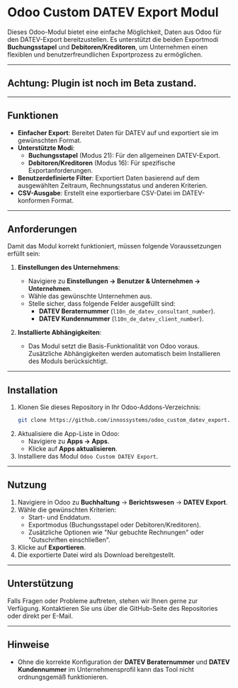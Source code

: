 # Odoo Custom DATEV Export Modul

Dieses Odoo-Modul bietet eine einfache Möglichkeit, Daten aus Odoo für den DATEV-Export bereitzustellen. Es unterstützt die beiden Exportmodi **Buchungsstapel** und **Debitoren/Kreditoren**, um Unternehmen einen flexiblen und benutzerfreundlichen Exportprozess zu ermöglichen.

---
## Achtung: Plugin ist noch im Beta zustand.
---

## Funktionen

- **Einfacher Export**: Bereitet Daten für DATEV auf und exportiert sie im gewünschten Format.
- **Unterstützte Modi**:
  - **Buchungsstapel** (Modus 21): Für den allgemeinen DATEV-Export.
  - **Debitoren/Kreditoren** (Modus 16): Für spezifische Exportanforderungen.
- **Benutzerdefinierte Filter**: Exportiert Daten basierend auf dem ausgewählten Zeitraum, Rechnungsstatus und anderen Kriterien.
- **CSV-Ausgabe**: Erstellt eine exportierbare CSV-Datei im DATEV-konformen Format.

---

## Anforderungen

Damit das Modul korrekt funktioniert, müssen folgende Voraussetzungen erfüllt sein:

1. **Einstellungen des Unternehmens**:
   - Navigiere zu **Einstellungen → Benutzer & Unternehmen → Unternehmen**.
   - Wähle das gewünschte Unternehmen aus.
   - Stelle sicher, dass folgende Felder ausgefüllt sind:
     - **DATEV Beraternummer** (`l10n_de_datev_consultant_number`).
     - **DATEV Kundennummer** (`l10n_de_datev_client_number`).

2. **Installierte Abhängigkeiten**:
   - Das Modul setzt die Basis-Funktionalität von Odoo voraus. Zusätzliche Abhängigkeiten werden automatisch beim Installieren des Moduls berücksichtigt.

---

## Installation

1. Klonen Sie dieses Repository in Ihr Odoo-Addons-Verzeichnis:
   ```bash
   git clone https://github.com/innossystems/odoo_custom_datev_export.git custom_datev_export
2. Aktualisiere die App-Liste in Odoo:
   - Navigiere zu **Apps → Apps**.
   - Klicke auf **Apps aktualisieren**.
3. Installiere das Modul `Odoo Custom DATEV Export`.

---

## Nutzung

1. Navigiere in Odoo zu **Buchhaltung** -> **Berichtswesen** -> **DATEV Export**.
2. Wähle die gewünschten Kriterien:
   - Start- und Enddatum.
   - Exportmodus (Buchungsstapel oder Debitoren/Kreditoren).
   - Zusätzliche Optionen wie "Nur gebuchte Rechnungen" oder "Gutschriften einschließen".
3. Klicke auf **Exportieren**.
4. Die exportierte Datei wird als Download bereitgestellt.

---

## Unterstützung

Falls Fragen oder Probleme auftreten, stehen wir Ihnen gerne zur Verfügung. Kontaktieren Sie uns über die GitHub-Seite des Repositories oder direkt per E-Mail.

---

## Hinweise

- Ohne die korrekte Konfiguration der **DATEV Beraternummer** und **DATEV Kundennummer** im Unternehmensprofil kann das Tool nicht ordnungsgemäß funktionieren.